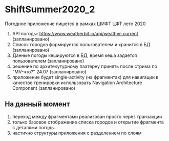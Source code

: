 # ShiftSummer2020_2
Погодное приложение пишется в рамках ШИФТ ЦФТ лето 2020

1. API погоды: https://www.weatherbit.io/api/weather-current (запланировано)
2. Список городов формируется пользователем и хранится в БД (запланировано) 
3. Данные погоды кешируются в БД, время кеша задается пользователем (запланировано)
4. решение по архитекутурному паатерну принять после стрима по "MV-что?" 24.07 (запланировано)
5. приложение будет single-activity (на фрагментах) для навигации в качестве тренировки использовать Navigation Architecture Component (запланировано)

## На данный момент
1. переход между фрагментами реализован просто через транзакции
2. только базовое отображение списка городов и открытие фрагмента с деталями погоды.
3. частично структуры приложения с разделением по слоям
